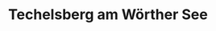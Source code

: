 ---
title: Techelsberg am Wörther See
url: /techelsberg-am-woerther-see/
latitude: 46.649
longitude: 14.091
---